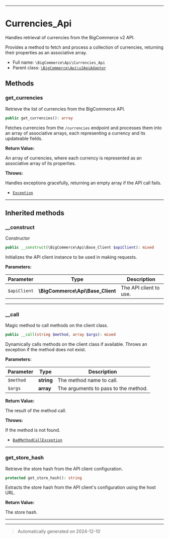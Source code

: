 ***

# Currencies_Api

Handles retrieval of currencies from the BigCommerce v2 API.

Provides a method to fetch and process a collection of currencies,
returning their properties as an associative array.

* Full name: `\BigCommerce\Api\Currencies_Api`
* Parent class: [`\BigCommerce\Api\v2ApiAdapter`](./v2ApiAdapter.md)




## Methods


### get_currencies

Retrieve the list of currencies from the BigCommerce API.

```php
public get_currencies(): array
```

Fetches currencies from the `/currencies` endpoint and processes
them into an array of associative arrays, each representing a currency
and its updateable fields.







**Return Value:**

An array of currencies, where each currency is represented
as an associative array of its properties.



**Throws:**
<p>Handles exceptions gracefully, returning an empty array
if the API call fails.</p>

- [`Exception`](../../Exception.md)



***


## Inherited methods


### __construct

Constructor

```php
public __construct(\BigCommerce\Api\Base_Client $apiClient): mixed
```

Initializes the API client instance to be used in making requests.






**Parameters:**

| Parameter | Type | Description |
|-----------|------|-------------|
| `$apiClient` | **\BigCommerce\Api\Base_Client** | The API client to use. |





***

### __call

Magic method to call methods on the client class.

```php
public __call(string $method, array $args): mixed
```

Dynamically calls methods on the client class if available. Throws an exception if the method does not exist.






**Parameters:**

| Parameter | Type | Description |
|-----------|------|-------------|
| `$method` | **string** | The method name to call. |
| `$args` | **array** | The arguments to pass to the method. |


**Return Value:**

The result of the method call.



**Throws:**
<p>If the method is not found.</p>

- [`BadMethodCallException`](../../BadMethodCallException.md)



***

### get_store_hash

Retrieve the store hash from the API client configuration.

```php
protected get_store_hash(): string
```

Extracts the store hash from the API client's configuration using the host URL.







**Return Value:**

The store hash.




***


***
> Automatically generated on 2024-12-10
